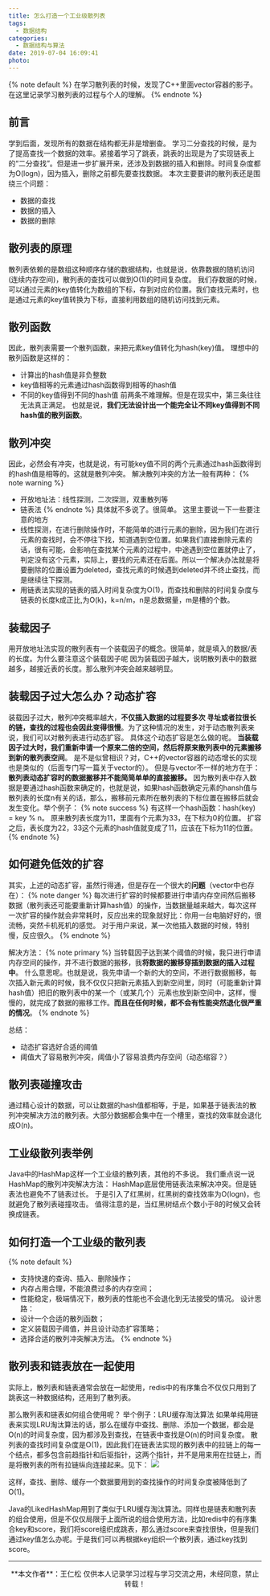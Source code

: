 ```yaml
---
title: 怎么打造一个工业级散列表
tags:
  - 数据结构
categories:
  - 数据结构与算法
date: 2019-07-04 16:09:41
photo:
---
```


{% note default %}
在学习散列表的时候，发现了C++里面vector容器的影子。
在这里记录学习散列表的过程与个人的理解。
{% endnote %}

<!-- more -->

## 前言
学到后面，发现所有的数据在结构都无非是增删查。
学习二分查找的时候，是为了提高查找一个数据的效率。紧接着学习了跳表，跳表的出现是为了实现链表上的“二分查找”。但是进一步扩展开来，还涉及到数据的插入和删除。时间复杂度都为O(logn)，因为插入，删除之前都先要查找数据。
本次主要要讲的散列表还是围绕三个问题：
- 数据的查找
- 数据的插入
- 数据的删除

## 散列表的原理
散列表依赖的是数组这种顺序存储的数据结构，也就是说，依靠数据的随机访问(连续内存空间)，散列表的查找可以做到O(1)的时间复杂度。
我们存数据的时候，可以通过元素的key值转化为数组的下标，存到对应的位置。我们查找元素时，也是通过元素的key值转换为下标，直接利用数组的随机访问找到元素。

## 散列函数
因此，散列表需要一个散列函数，来把元素key值转化为hash(key)值。
理想中的散列函数是这样的：
- 计算出的hash值是非负整数
- key值相等的元素通过hash函数得到相等的hash值
- 不同的key值得到不同的hash值
前两条不难理解。但是在现实中，第三条往往无法真正满足。
也就是说，**我们无法设计出一个能完全让不同key值得到不同hash值的散列函数**。

## 散列冲突
因此，必然会有冲突，也就是说，有可能key值不同的两个元素通过hash函数得到的hash值是相等的。这就是散列冲突。
解决散列冲突的方法一般有两种：
{% note warning %}
- 开放地址法：线性探测，二次探测，双重散列等
- 链表法
{% endnote %}
具体就不多说了。很简单。
这里主要说一下一些要注意的地方
- 线性探测，在进行删除操作时，不能简单的进行元素的删除，因为我们在进行元素的查找时，会不停往下找，知道遇到空位置。如果我们直接删除元素的话，很有可能，会影响在查找某个元素的过程中，中途遇到空位置就停止了，判定没有这个元素，实际上，要找的元素还在后面。所以一个解决办法就是将要删除的位置设置为deleted，查找元素的时候遇到deleted并不终止查找，而是继续往下探测。
- 用链表法实现的链表的插入时间复杂度为O(1)，而查找和删除的时间复杂度与链表的长度k成正比,为O(k)，k=n/m，n是总数据量，m是槽的个数。

## 装载因子
用开放地址法实现的散列表有一个装载因子的概念。很简单，就是填入的数据/表的长度。为什么要注意这个装载因子呢
因为装载因子越大，说明散列表中的数据越多，越接近表的长度。那么散列冲突会越来越明显。

## 装载因子过大怎么办？动态扩容
装载因子过大，散列冲突概率越大，**不仅插入数据的过程要多次
寻址或者拉很长的链，查找的过程也会因此变得很慢**。为了这种情况的发生，对于动态散列表来说，我们可以对散列表进行动态扩容。
具体这个动态扩容是怎么做的呢。
**当装载因子过大时，我们重新申请一个原来二倍的空间，然后将原来散列表中的元素搬移到新的散列表空间**。
是不是似曾相识？对，C++的vector容器的动态增长的实现也是类似的（后面专门写一篇关于vector的）。
但是与vector不一样的地方在于：**散列表动态扩容时的数据搬移并不能简简单单的直接搬移。**
因为散列表中存入数据是要通过hash函数来确定的，也就是说，如果hash函数确定元素的hansh值与散列表的长度n有关的话，那么，搬移前元素所在散列表的下标位置在搬移后就会发生变化。举个例子：
{% note success %}
有这样一个hash函数：hash(key) = key % n。
原来散列表长度为11，里面有个元素为33，在下标为0的位置。
扩容之后，表长度为22，33这个元素的hash值就变成了11，应该在下标为11的位置。
{% endnote %}

## 如何避免低效的扩容
其实，上述的动态扩容，虽然行得通，但是存在一个很大的**问题**（vector中也存在）：
{% note danger %}
每次进行扩容的时候都要进行申请内存空间然后搬移数据（散列表还可能要重新计算hash值）的操作，当数据量越来越大，每次这样一次扩容的操作就会非常耗时，反应出来的现象就好比：你用一台电脑好好的，很流畅，突然卡机死机的感觉。
对于用户来说，某一次他插入数据的时候，特别慢，反应很久。
{% endnote %}

解决方法：
{% note primary %}
当转载因子达到某个阈值的时候，我只进行申请内存空间的操作，并不进行数据的搬移，我**将数据的搬移穿插到数据的插入过程中**。
什么意思呢。也就是说，我先申请一个新的大的空间，不进行数据搬移，每次插入新元素的时候，我不仅仅只把新元素插入到新空间里，同时（可能重新计算hash值）把旧的散列表中的某一个（或某几个）元素也放到新空间中，这样，慢慢的，就完成了数据的搬移工作。**而且在任何时候，都不会有性能突然退化很严重的情况**。
{% endnote %}

总结：
- 动态扩容选好合适的阈值
- 阈值大了容易散列冲突，阈值小了容易浪费内存空间（动态缩容？）

## 散列表碰撞攻击
通过精心设计的数据，可以让数据的hash值都相等，于是，如果基于链表法的散列冲突解决方法的散列表。大部分数据都会集中在一个槽里，查找的效率就会退化成O(n)。

## 工业级散列表举例
Java中的HashMap这样一个工业级的散列表，其他的不多说。
我们重点说一说HashMap的散列冲突解决方法：
HashMap底层使用链表法来解决冲突。但是链表法也避免不了链表过长。
于是引入了红黑树，红黑树的查找效率为O(logn)，也就避免了散列表碰撞攻击。
值得注意的是，当红黑树结点个数小于8的时候又会转换成链表。

## 如何打造一个工业级的散列表
{% note default %}
- 支持快速的查询、插入、删除操作；
- 内存占用合理，不能浪费过多的内存空间；
- 性能稳定，极端情况下，散列表的性能也不会退化到无法接受的情况。
设计思路：
- 设计一个合适的散列函数；
- 定义装载因子阈值，并且设计动态扩容策略；
- 选择合适的散列冲突解决方法。
{% endnote %}

## 散列表和链表放在一起使用
实际上，散列表和链表通常会放在一起使用，redis中的有序集合不仅仅只用到了跳表这一种数据结构，还用到了散列表。

那么散列表和链表如何组合使用呢？
举个例子：LRU缓存淘汰算法
如果单纯用链表来实现LRU淘汰算法的话，那么在缓存中查找、删除、添加一个数据，都会是O(n)的时间复杂度，因为都涉及到查找，在链表中查找是O(n)的时间复杂度。
散列表的查找时间复杂度是O(1)，因此我们在链表法实现的散列表中的拉链上的每一个结点，都多包含前趋指针和后驱指针，这两个指针，并不是用来用在拉链上，而是将散列表的所有拉链纵向连接起来。见下：
<img src="https://myblog-1259049552.cos.ap-shanghai.myqcloud.com/%E6%95%A3%E5%88%97%E8%A1%A8%E5%92%8C%E9%93%BE%E8%A1%A8%E7%9A%84%E7%BB%84%E5%90%88%E4%BD%BF%E7%94%A8.JPG">

这样，查找、删除、缓存一个数据要用到的查找操作的时间复杂度被降低到了O(1)。

Java的LikedHashMap用到了类似于LRU缓存淘汰算法。同样也是链表和散列表的组合使用，但是不仅仅局限于上面所说的组合使用方法，比如redis中的有序集合key和score，我们将score组织成跳表，那么通过score来查找很快，但是我们通过key值怎么办呢。于是我们可以再根据key组织一个散列表，通过key找到score。

--- 

<div align="center">
	**本文作者**：王仁松
	仅供本人记录学习过程与学习交流之用，未经同意，禁止转载！
</div>